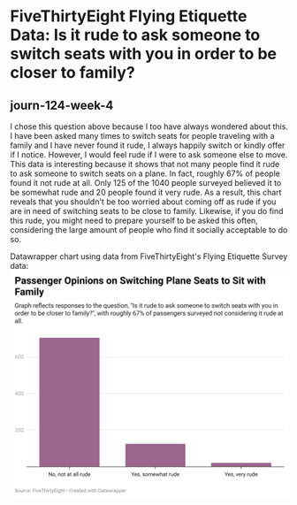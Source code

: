 #  FiveThirtyEight Flying Etiquette Data: Is it rude to ask someone to switch seats with you in order to be closer to family?
## journ-124-week-4 

I chose this question above because I too have always wondered about this. I have been asked many times to switch seats for people traveling with a family and I have never found it rude, I always happily switch or kindly offer if I notice. However, I would feel rude if I were to ask someone else to move. This data is interesting because it shows that not many people find it rude to ask someone to switch seats on a plane. In fact, roughly 67% of people found it not rude at all. Only 125 of the 1040 people surveyed believed it to be somewhat rude and 20 people found it very rude. As a result, this chart reveals that you shouldn't be too worried about coming off as rude if you are in need of switching seats to be close to family. Likewise, if you do find this rude, you might need to prepare yourself to be asked this often, considering the large amount of people who find it socially acceptable to do so. 

Datawrapper chart using data from FiveThirtyEight's Flying Etiquette Survey data: 
![This is a Data Wrapper Chart](vVl9F-passenger-opinions-on-switching-plane-seats-to-sit-with-family.png)
